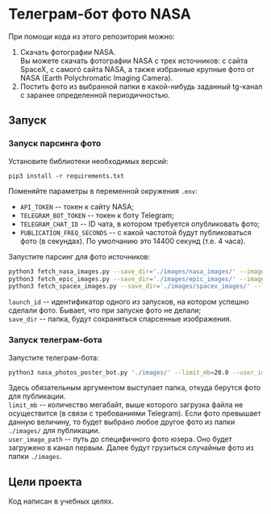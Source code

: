 # Телеграм-бот фото NASA

При помощи кода из этого репозитория можно:
1) Скачать фотографии NASA.   
Вы можете скачать фотографии NASA с трех источников: с сайта SpaceX, c самогó сайта NASA, а также избранные крупные фото от NASA (Earth Polychromatic Imaging Camera).
2) Постить фото из выбранной папки в какой-нибудь заданный tg-канал с заранее определенной периодичностью.


## Запуск
### Запуск парсинга фото
Установите библиотеки необходимых версий:      
```
pip3 install -r requirements.txt
```
Поменяйте параметры в переменной окружения `.env`:
- `API_TOKEN` -- токен к сайту NASA;
- `TELEGRAM_BOT_TOKEN` -- токен к боту Telegram;
- `TELEGRAM_CHAT_ID` -- ID чата, в котором требуется опубликовать фото;
- `PUBLICATION_FREQ_SECONDS` -- с какой частотой будут публиковаться фото (в секундах). По умолчанию это 14400 секунд (т.е. 4 часа).

Запустите парсинг для фото источников:        
```bash
python3 fetch_nasa_images.py --save_dir='./images/nasa_images/' --images_num=50
python3 fetch_epic_images.py --save_dir='./images/epic_images/' --images_num=5
python3 fetch_spacex_images.py --save_dir='./images/spacex_images/' --launch_id='5eb87d47ffd86e000604b38a'
```
`launch_id` -- идентификатор одного из запусков, на котором успешно сделали фото. Бывает, что при запуске фото не делали;          
`save_dir` -- папка, будут сохраняться спарсенные изображения.

### Запуск телеграм-бота
Запустите телеграм-бота:     
```bash
python3 nasa_photos_poster_bot.py './images/' --limit_mb=20.0 --user_image_path './nasa_apod1.jpg'
```
Здесь обязательным аргументом выступает папка, откуда берутся фото для публикации.           
`limit_mb` -- количество мегабайт, выше которого загрузка файла не осуществится (в связи с требованиями Telegram). Если фото превышает данную величину, то будет выбрано любое другое фото из папки `./images/` для публикации.    
`user_image_path` -- путь до специфичного фото юзера. Оно будет загружено в канал первым. Далее будут грузиться случайные фото из папки `./images`.


## Цели проекта
Код написан в учебных целях.